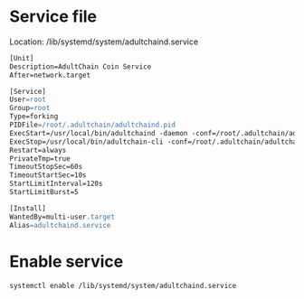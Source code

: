 
# Service file

Location: /lib/systemd/system/adultchaind.service

```apache
[Unit]
Description=AdultChain Coin Service
After=network.target

[Service]
User=root
Group=root
Type=forking
PIDFile=/root/.adultchain/adultchaind.pid
ExecStart=/usr/local/bin/adultchaind -daemon -conf=/root/.adultchain/adultchain.comf -datadir=/root/.adultchain
ExecStop=/usr/local/bin/adultchain-cli -conf=/root/.adultchain/adultchain.comf -datadir=/root/.adultchain stop
Restart=always
PrivateTmp=true
TimeoutStopSec=60s
TimeoutStartSec=10s
StartLimitInterval=120s
StartLimitBurst=5

[Install]
WantedBy=multi-user.target
Alias=adultchaind.service
```

# Enable service
```bash
systemctl enable /lib/systemd/system/adultchaind.service
```